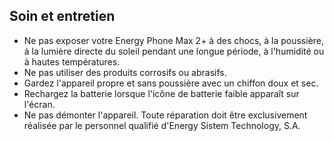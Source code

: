 ## Soin et entretien

* Ne pas exposer votre Energy Phone Max 2+ à des chocs, à la poussière, à la lumière directe du soleil pendant une longue période, à l'humidité ou à hautes températures.
* Ne pas utiliser des produits corrosifs ou abrasifs.
* Gardez l'appareil propre et sans poussière avec un chiffon doux et sec.
* Rechargez la batterie lorsque l'icône de batterie faible apparaît sur l'écran.
* Ne pas démonter l'appareil. Toute réparation doit être exclusivement réalisée par le personnel qualifié d'Energy Sistem Technology, S.A.

